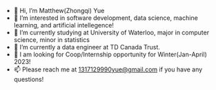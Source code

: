 - 👋 Hi, I’m Matthew(Zhongqi) Yue
- 👀 I’m interested in software development, data science, machine learning, and artificial intellegence!
- 🌱 I’m currently studying at University of Waterloo, major in computer science, minor in statistics
- 💞️ I’m currently a data engineer at TD Canada Trust. 
- 👀 I am looking for Coop/Internship opportunity for Winter(Jan-April) 2023!
- 📫 Please reach me at 1317129990yue@gmail.com if you have any questions!

<!---
Zhongqi0402/Zhongqi0402 is a ✨ special ✨ repository because its `README.md` (this file) appears on your GitHub profile.
You can click the Preview link to take a look at your changes.
--->
